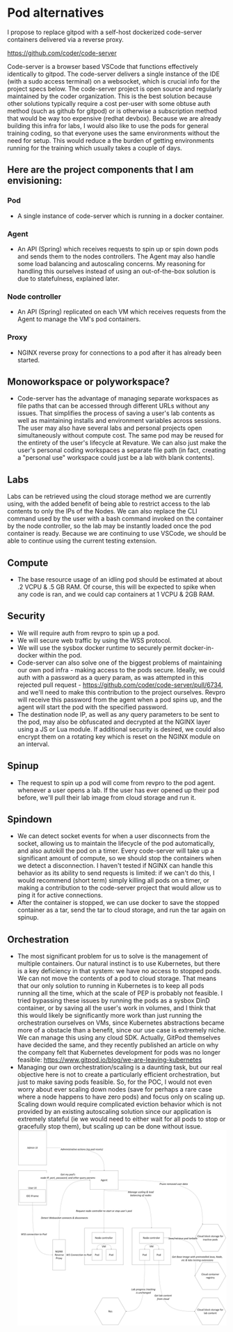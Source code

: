# Pod alternatives
I propose to replace gitpod with a self-host dockerized code-server containers delivered via a reverse proxy.

https://github.com/coder/code-server

Code-server is a browser based VSCode that functions effectively identically to gitpod. The code-server delivers a single instance of the IDE (with a sudo access terminal) on a websocket, which is crucial info for the project specs below. The code-server project is open source and regularly maintained by the coder organization. This is the best solution because other solutions typically require a cost per-user with some obtuse auth method (such as github for gitpod) or is otherwise a subscription method that would be way too expensive (redhat devbox). Because we are already building this infra for labs, I would also like to use the pods for general training coding, so that everyone uses the same environments without the need for setup. This would reduce a the burden of getting environments running for the training which usually takes a couple of days.

## Here are the project components that I am envisioning:

### Pod
- A single instance of code-server which is running in a docker container.

### Agent
- An API (Spring) which receives requests to spin up or spin down pods and sends them to the nodes controllers. The Agent may also handle some load balancing and autoscaling concerns. My reasoning for handling this ourselves instead of using an out-of-the-box solution is due to statefulness, explained later.

### Node controller
- An API (Spring) replicated on each VM which receives requests from the Agent to manage the VM's pod containers.

### Proxy
- NGINX reverse proxy for connections to a pod after it has already been started.

## Monoworkspace or polyworkspace?

- Code-server has the advantage of managing separate workspaces as file paths that can be accessed through different URLs without any issues. That simplifies the process of saving a user's lab contents as well as maintaining installs and environment variables across sessions. The user may also have several labs and personal projects open simultaneously without compute cost. The same pod may be reused for the entirety of the user's lifecycle at Revature. We can also just make the user's personal coding workspaces a separate file path (in fact, creating a "personal use" workspace could just be a lab with blank contents).

## Labs
Labs can be retrieved using the cloud storage method we are currently using, with the added benefit of being able to restrict access to the lab contents to only the IPs of the Nodes. We can also replace the CLI command used by the user with a bash command invoked on the container by the node controller, so the lab may be instantly loaded once the pod container is ready. Because we are continuing to use VSCode, we should be able to continue using the current testing extension.

## Compute
- The base resource usage of an idling pod should be estimated at about .2 VCPU & .5 GB RAM. Of course, this will be expected to spike when any code is ran, and we could cap containers at 1 VCPU & 2GB RAM.

## Security

- We will require auth from revpro to spin up a pod.
- We will secure web traffic by using the WSS protocol.
- We will use the sysbox docker runtime to securely permit docker-in-docker within the pod.
- Code-server can also solve one of the biggest problems of maintaining our own pod infra - making access to the pods secure. Ideally, we could auth with a password as a query param, as was attempted in this rejected pull request - https://github.com/coder/code-server/pull/6734, and we'll need to make this contribution to the project ourselves. Revpro will receive this password from the agent when a pod spins up, and the agent will start the pod with the specified password.
- The destination node IP, as well as any query parameters to be sent to the pod, may also be obfuscated and decrypted at the NGINX layer using a JS or Lua module. If additional security is desired, we could also encrypt them on a rotating key which is reset on the NGINX module on an interval.

## Spinup

- The request to spin up a pod will come from revpro to the pod agent. whenever a user opens a lab. If the user has ever opened up their pod before, we'll pull their lab image from cloud storage and run it.

## Spindown

- We can detect socket events for when a user disconnects from the socket, allowing us to maintain the lifecycle of the pod automatically, and also autokill the pod on a timer. Every code-server will take up a significant amount of compute, so we should stop the containers when we detect a disconnection. I haven't tested if NGINX can handle this behavior as its ability to send requests is limited: if we can't do this, I would recommend (short term) simply killing all pods on a timer, or making a contribution to the code-server project that would allow us to ping it for active connections.
- After the container is stopped, we can use docker to save the stopped container as a tar, send the tar to cloud storage, and run the tar again on spinup.

## Orchestration

- The most significant problem for us to solve is the management of multiple containers. Our natural instinct is to use Kubernetes, but there is a key deficiency in that system: we have no access to stopped pods. We can not move the contents of a pod to cloud storage. That means that our only solution to running in Kubernetes is to keep all pods running all the time, which at the scale of PEP is probably not feasible. I tried bypassing these issues by running the pods as a sysbox DinD container, or by saving all the user's work in volumes, and I think that this would likely be significantly more work than just running the orchestration ourselves on VMs, since Kubernetes abstractions became more of a obstacle than a benefit, since our use case is extremely niche. We can manage this using any cloud SDK. Actually, GitPod themselves have decided the same, and they recently published an article on why the company felt that Kubernetes development for pods was no longer feasible: https://www.gitpod.io/blog/we-are-leaving-kubernetes
- Managing our own orchestration/scaling is a daunting task, but our real objective here is not to create a particularly efficient orchestration, but just to make saving pods feasible. So, for the POC, I would not even worry about ever scaling down nodes (save for perhaps a rare case where a node happens to have zero pods) and focus only on scaling up. Scaling down would require complicated eviction behavior which is not provided by an existing autoscaling solution since our application is extremely stateful (ie we would need to either wait for all pods to stop or gracefully stop them), but scaling up can be done without issue.
![image](./architecture.png)
